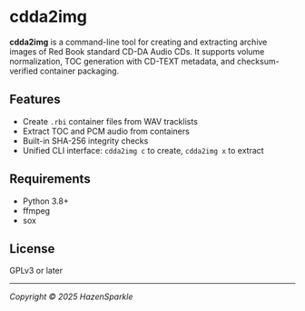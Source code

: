 # cdda2img

**cdda2img** is a command-line tool for creating and extracting archive images of Red Book standard CD-DA Audio CDs. It supports volume normalization, TOC generation with CD-TEXT metadata, and checksum-verified container packaging.

## Features

- Create `.rbi` container files from WAV tracklists
- Extract TOC and PCM audio from containers
- Built-in SHA-256 integrity checks
- Unified CLI interface: `cdda2img c` to create, `cdda2img x` to extract

## Requirements

- Python 3.8+
- ffmpeg
- sox

## License

GPLv3 or later

---

*Copyright © 2025 HazenSparkle*

